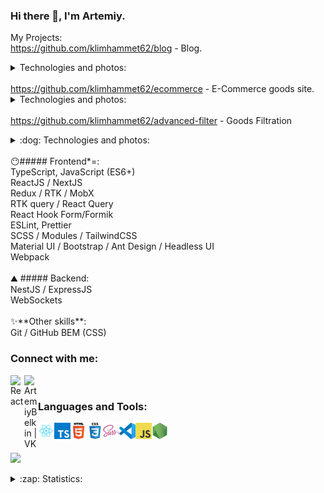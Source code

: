 ### Hi there 👋, I'm Artemiy. 
My Projects: </br>
 https://github.com/klimhammet62/blog - Blog. <details><summary> Technologies and photos:</summary>Server: Express+Nest. Front: React+Typescript.</details> 
 </br>
 https://github.com/klimhammet62/ecommerce - E-Commerce goods site. <details><summary> Technologies and photos:</summary>Server: JSON-Server. Front: React+Typescript, SCSS.</details>
</br>
  https://github.com/klimhammet62/advanced-filter - Goods Filtration
  <details><summary>:dog: Technologies and photos:</summary>Server: JSON. Front: Next+Typescript, TailwindCSS.</details>
</br>
😶##### Frontend*=:
<br /> 
TypeScript, JavaScript (ES6+)
<br /> 
ReactJS / NextJS
<br />
Redux / RTK / MobX <br /> 
RTK query / React Query
<br /> 
React Hook Form/Formik
<br />
ESLint, Prettier
<br />
SCSS / Modules / TailwindCSS 
<br />
Material UI / Bootstrap / Ant Design / Headless UI
<br />
Webpack
<br />
<br />
⛰ ##### Backend:
<br />
NestJS / ExpressJS
<br />
WebSockets
<br />
<br />
✨**Other skills**:
<br />
Git / GitHub
BEM (CSS)

### Connect with me:
[<img align="left" alt="React" width="22px" src="https://upload.wikimedia.org/wikipedia/commons/7/79/HeadHunter_logo.png" />][my vacancy]
[<img align="left" alt="ArtemiyBelkin | VK" width="22px" src="https://cdn.jsdelivr.net/npm/simple-icons@v3/icons/vk.svg" />][vk]

<br />

### Languages and Tools:

<img align="left" alt="React" width="26px" src="https://raw.githubusercontent.com/github/explore/80688e429a7d4ef2fca1e82350fe8e3517d3494d/topics/react/react.png" />
<img align="left" alt="Typescript" width="26px" src="https://raw.githubusercontent.com/github/explore/80688e429a7d4ef2fca1e82350fe8e3517d3494d/topics/typescript/typescript.png" />
<img align="left" alt="HTML5" width="26px" src="https://raw.githubusercontent.com/github/explore/80688e429a7d4ef2fca1e82350fe8e3517d3494d/topics/html/html.png" />
<img align="left" alt="CSS3" width="26px" src="https://raw.githubusercontent.com/github/explore/80688e429a7d4ef2fca1e82350fe8e3517d3494d/topics/css/css.png" />
<img align="left" alt="Sass" width="26px" src="https://raw.githubusercontent.com/github/explore/80688e429a7d4ef2fca1e82350fe8e3517d3494d/topics/sass/sass.png" />
<img align="left" alt="Visual Studio Code" width="26px" src="https://raw.githubusercontent.com/github/explore/80688e429a7d4ef2fca1e82350fe8e3517d3494d/topics/visual-studio-code/visual-studio-code.png" />
<img align="left" alt="JavaScript" width="26px" src="https://raw.githubusercontent.com/github/explore/80688e429a7d4ef2fca1e82350fe8e3517d3494d/topics/javascript/javascript.png" />
<img align="left" alt="Node.js" width="26px" src="https://raw.githubusercontent.com/github/explore/80688e429a7d4ef2fca1e82350fe8e3517d3494d/topics/nodejs/nodejs.png" />


<br />


[vk]: https://vk.com/belarty
[my vacancy]: https://hh.ru/resume/063971beff091387e20039ed1f6e5256523647
<br />
![](https://komarev.com/ghpvc/?username=klimhammet62)
<details>
  <summary>:zap: Statistics:</summary>
   <img align="left" alt="codeSTACKr's GitHub Stats" src="https://github-readme-stats.vercel.app/api/top-langs/?username=klimhammet62&langs_count=8&layout=compact&theme=dark" />
    <br />
    <img align="left" alt="codeSTACKr's GitHub Stats" src="https://github-readme-stats.vercel.app/api?username=klimhammet62&show_icons=true&theme=dark" />
</details>
